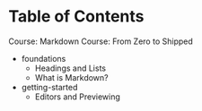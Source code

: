 # Table of Contents

Course: Markdown Course: From Zero to Shipped

- foundations
  - Headings and Lists
  - What is Markdown?
- getting-started
  - Editors and Previewing
